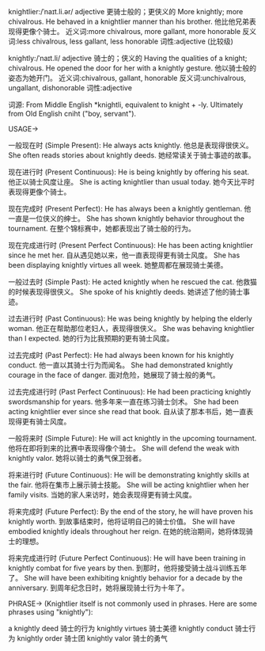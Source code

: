 knightlier:/ˈnaɪt.li.ər/
adjective
更骑士般的；更侠义的
More knightly; more chivalrous.
He behaved in a knightlier manner than his brother. 他比他兄弟表现得更像个骑士。
近义词:more chivalrous, more gallant, more honorable
反义词:less chivalrous, less gallant, less honorable
词性:adjective (比较级)


knightly:/ˈnaɪt.li/
adjective
骑士的；侠义的
Having the qualities of a knight; chivalrous.
He opened the door for her with a knightly gesture. 他以骑士般的姿态为她开门。
近义词:chivalrous, gallant, honorable
反义词:unchivalrous, ungallant, dishonorable
词性:adjective

词源:
From Middle English *knightli, equivalent to knight +‎ -ly.  Ultimately from Old English cniht ("boy, servant").

USAGE->

一般现在时 (Simple Present):
He always acts knightly. 他总是表现得很侠义。
She often reads stories about knightly deeds. 她经常读关于骑士事迹的故事。

现在进行时 (Present Continuous):
He is being knightly by offering his seat. 他正以骑士风度让座。
She is acting knightlier than usual today. 她今天比平时表现得更像个骑士。

现在完成时 (Present Perfect):
He has always been a knightly gentleman. 他一直是一位侠义的绅士。
She has shown knightly behavior throughout the tournament.  在整个锦标赛中，她都表现出了骑士般的行为。

现在完成进行时 (Present Perfect Continuous):
He has been acting knightlier since he met her. 自从遇见她以来，他一直表现得更有骑士风度。
She has been displaying knightly virtues all week. 她整周都在展现骑士美德。

一般过去时 (Simple Past):
He acted knightly when he rescued the cat. 他救猫的时候表现得很侠义。
She spoke of his knightly deeds. 她讲述了他的骑士事迹。

过去进行时 (Past Continuous):
He was being knightly by helping the elderly woman. 他正在帮助那位老妇人，表现得很侠义。
She was behaving knightlier than I expected. 她的行为比我预期的更有骑士风度。

过去完成时 (Past Perfect):
He had always been known for his knightly conduct.  他一直以其骑士行为而闻名。
She had demonstrated knightly courage in the face of danger.  面对危险，她展现了骑士般的勇气。

过去完成进行时 (Past Perfect Continuous):
He had been practicing knightly swordsmanship for years. 他多年来一直在练习骑士剑术。
She had been acting knightlier ever since she read that book. 自从读了那本书后，她一直表现得更有骑士风度。

一般将来时 (Simple Future):
He will act knightly in the upcoming tournament. 他将在即将到来的比赛中表现得像个骑士。
She will defend the weak with knightly valor. 她将以骑士的勇气保卫弱者。

将来进行时 (Future Continuous):
He will be demonstrating knightly skills at the fair. 他将在集市上展示骑士技能。
She will be acting knightlier when her family visits. 当她的家人来访时，她会表现得更有骑士风度。

将来完成时 (Future Perfect):
By the end of the story, he will have proven his knightly worth. 到故事结束时，他将证明自己的骑士价值。
She will have embodied knightly ideals throughout her reign. 在她的统治期间，她将体现骑士的理想。

将来完成进行时 (Future Perfect Continuous):
He will have been training in knightly combat for five years by then. 到那时，他将接受骑士战斗训练五年了。
She will have been exhibiting knightly behavior for a decade by the anniversary. 到周年纪念日时，她将展现骑士行为十年了。



PHRASE->
(Knightlier itself is not commonly used in phrases.  Here are some phrases using "knightly"):

a knightly deed  骑士的行为
knightly virtues  骑士美德
knightly conduct  骑士行为
knightly order  骑士团
knightly valor  骑士的勇气
